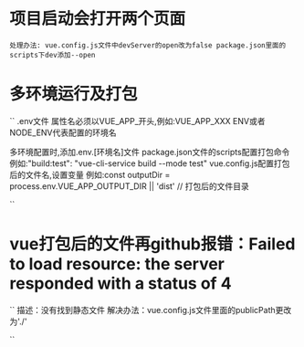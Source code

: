 # 项目启动会打开两个页面
``
处理办法:
vue.config.js文件中devServer的open改为false
package.json里面的scripts下dev添加--open
``
# 多环境运行及打包
``
.env文件
属性名必须以VUE_APP_开头,例如:VUE_APP_XXX
ENV或者NODE_ENV代表配置的环境名

多环境配置时,添加.env.[环境名]文件
package.json文件的scripts配置打包命令
例如:"build:test": "vue-cli-service build --mode test"
vue.config.js配置打包后的文件名,设置变量
例如:const outputDir = process.env.VUE_APP_OUTPUT_DIR || 'dist' // 打包后的文件目录

``
# vue打包后的文件再github报错：Failed to load resource: the server responded with a status of 4
``
描述：没有找到静态文件
解决办法：vue.config.js文件里面的publicPath更改为'./'

``
